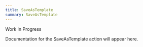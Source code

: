```yaml
---
title: SaveAsTemplate
summary: SaveAsTemplate
---
```


Work In Progress

Documentation for the SaveAsTemplate action will appear here.